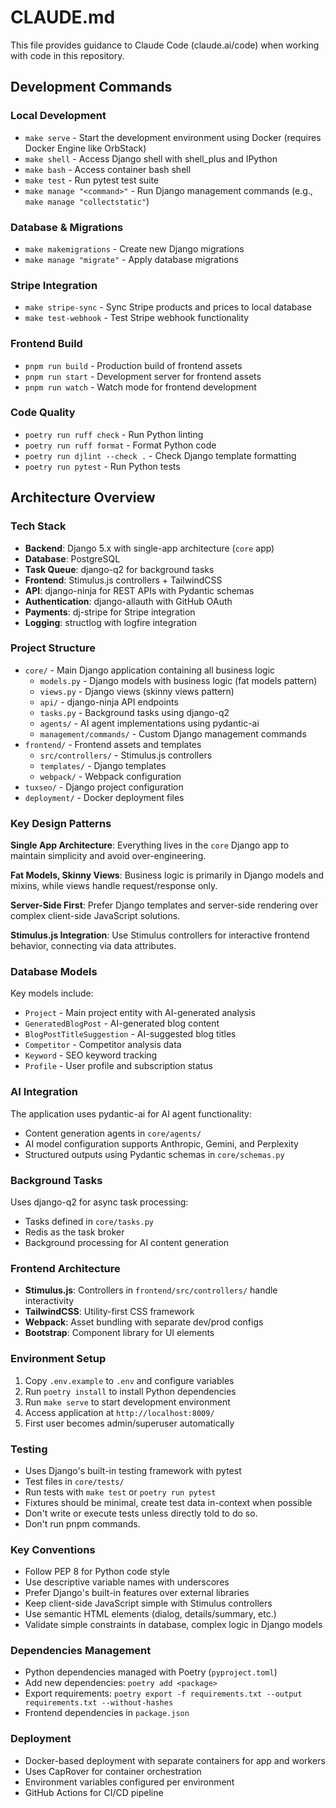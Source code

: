 # CLAUDE.md

This file provides guidance to Claude Code (claude.ai/code) when working with code in this repository.

## Development Commands

### Local Development
- `make serve` - Start the development environment using Docker (requires Docker Engine like OrbStack)
- `make shell` - Access Django shell with shell_plus and IPython
- `make bash` - Access container bash shell
- `make test` - Run pytest test suite
- `make manage "<command>"` - Run Django management commands (e.g., `make manage "collectstatic"`)

### Database & Migrations
- `make makemigrations` - Create new Django migrations
- `make manage "migrate"` - Apply database migrations

### Stripe Integration
- `make stripe-sync` - Sync Stripe products and prices to local database
- `make test-webhook` - Test Stripe webhook functionality

### Frontend Build
- `pnpm run build` - Production build of frontend assets
- `pnpm run start` - Development server for frontend assets
- `pnpm run watch` - Watch mode for frontend development

### Code Quality
- `poetry run ruff check` - Run Python linting
- `poetry run ruff format` - Format Python code
- `poetry run djlint --check .` - Check Django template formatting
- `poetry run pytest` - Run Python tests

## Architecture Overview

### Tech Stack
- **Backend**: Django 5.x with single-app architecture (`core` app)
- **Database**: PostgreSQL
- **Task Queue**: django-q2 for background tasks
- **Frontend**: Stimulus.js controllers + TailwindCSS
- **API**: django-ninja for REST APIs with Pydantic schemas
- **Authentication**: django-allauth with GitHub OAuth
- **Payments**: dj-stripe for Stripe integration
- **Logging**: structlog with logfire integration

### Project Structure
- `core/` - Main Django application containing all business logic
  - `models.py` - Django models with business logic (fat models pattern)
  - `views.py` - Django views (skinny views pattern)
  - `api/` - django-ninja API endpoints
  - `tasks.py` - Background tasks using django-q2
  - `agents/` - AI agent implementations using pydantic-ai
  - `management/commands/` - Custom Django management commands
- `frontend/` - Frontend assets and templates
  - `src/controllers/` - Stimulus.js controllers
  - `templates/` - Django templates
  - `webpack/` - Webpack configuration
- `tuxseo/` - Django project configuration
- `deployment/` - Docker deployment files

### Key Design Patterns

**Single App Architecture**: Everything lives in the `core` Django app to maintain simplicity and avoid over-engineering.

**Fat Models, Skinny Views**: Business logic is primarily in Django models and mixins, while views handle request/response only.

**Server-Side First**: Prefer Django templates and server-side rendering over complex client-side JavaScript solutions.

**Stimulus.js Integration**: Use Stimulus controllers for interactive frontend behavior, connecting via data attributes.

### Database Models
Key models include:
- `Project` - Main project entity with AI-generated analysis
- `GeneratedBlogPost` - AI-generated blog content
- `BlogPostTitleSuggestion` - AI-suggested blog titles
- `Competitor` - Competitor analysis data
- `Keyword` - SEO keyword tracking
- `Profile` - User profile and subscription status

### AI Integration
The application uses pydantic-ai for AI agent functionality:
- Content generation agents in `core/agents/`
- AI model configuration supports Anthropic, Gemini, and Perplexity
- Structured outputs using Pydantic schemas in `core/schemas.py`

### Background Tasks
Uses django-q2 for async task processing:
- Tasks defined in `core/tasks.py`
- Redis as the task broker
- Background processing for AI content generation

### Frontend Architecture
- **Stimulus.js**: Controllers in `frontend/src/controllers/` handle interactivity
- **TailwindCSS**: Utility-first CSS framework
- **Webpack**: Asset bundling with separate dev/prod configs
- **Bootstrap**: Component library for UI elements

### Environment Setup
1. Copy `.env.example` to `.env` and configure variables
2. Run `poetry install` to install Python dependencies
3. Run `make serve` to start development environment
4. Access application at `http://localhost:8009/`
5. First user becomes admin/superuser automatically

### Testing
- Uses Django's built-in testing framework with pytest
- Test files in `core/tests/`
- Run tests with `make test` or `poetry run pytest`
- Fixtures should be minimal, create test data in-context when possible
- Don't write or execute tests unless directly told to do so.
- Don't run pnpm commands.

### Key Conventions
- Follow PEP 8 for Python code style
- Use descriptive variable names with underscores
- Prefer Django's built-in features over external libraries
- Keep client-side JavaScript simple with Stimulus controllers
- Use semantic HTML elements (dialog, details/summary, etc.)
- Validate simple constraints in database, complex logic in Django models

### Dependencies Management
- Python dependencies managed with Poetry (`pyproject.toml`)
- Add new dependencies: `poetry add <package>`
- Export requirements: `poetry export -f requirements.txt --output requirements.txt --without-hashes`
- Frontend dependencies in `package.json`

### Deployment
- Docker-based deployment with separate containers for app and workers
- Uses CapRover for container orchestration
- Environment variables configured per environment
- GitHub Actions for CI/CD pipeline
